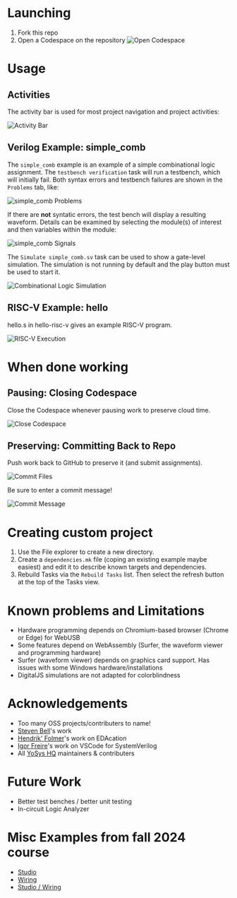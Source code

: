 # Launching

1. Fork this repo
1. Open a Codespace on the repository
   ![Open Codespace](./doc/images/GHC_CreateCodespace.png)

# Usage

## Activities

The activity bar is used for most project navigation and project activities:

![Activity Bar](./doc/images/VSCodeActivityBar.png)

## Verilog Example: simple_comb

The `simple_comb` example is an example of a simple combinational logic assignment.  The `testbench verification` task will run a testbench, which will initially fail.  Both syntax errors and testbench failures are shown in the `Problems` tab, like:

![simple_comb Problems](./doc/images/simple_comb.png)

If there are **not** syntatic errors, the test bench will display a resulting waveform.  Details can be examined by selecting the module(s) of interest and then variables within the module:

![simple_comb Signals](./doc/images/abc.png)

The `Simulate simple_comb.sv` task can be used to show a gate-level simulation. The simulation is not running by default and the play button must be used to start it.

![Combinational Logic Simulation](./doc/images/comb_logic_sim.png)

## RISC-V Example: hello

hello.s in hello-risc-v gives an example RISC-V program.

![RISC-V Execution](./doc/images/risc-v-execution.png)

# When done working

## Pausing: Closing Codespace

Close the Codespace whenever pausing work to preserve cloud time.

![Close Codespace](./doc/images/CodeSpaceStop.png)

## Preserving: Committing Back to Repo

Push work back to GitHub to preserve it (and submit assignments).

![Commit Files](./doc/images/CommitAndPush.png)

Be sure to enter a commit message!

![Commit Message](./doc/images/Message.png)

# Creating custom project

1. Use the File explorer to create a new directory.
2. Create a `dependencies.mk` file (coping an existing example maybe easiest) and edit it to describe known targets and dependencies.
3. Rebuild Tasks via the `Rebuild Tasks` list. Then select the refresh button at the top of the Tasks view.

# Known problems and Limitations

* Hardware programming depends on Chromium-based browser (Chrome or Edge) for WebUSB
* Some features depend on WebAssembly (Surfer, the waveform viewer and programming hardware)
* Surfer (waveform viewer) depends on graphics card support.  Has issues with some Windows hardware/installations
* DigitalJS simulations are not adapted for colorblindness

# Acknowledgements

* Too many OSS projects/contributers to name!
* [Steven Bell](https://nemo.asee.org/public/conferences/327/papers/39742/view)'s work
* [Hendrik' Folmer](https://github.com/EDAcation)'s work on EDAcation
* [Igor Freire](https://igorfreire.com.br/2023/06/18/vscode-setup-for-systemverilog-development/)'s work on VSCode for SystemVerilog
* All [YoSys HQ](https://yosyshq.net/) maintainers & contributers

# Future Work

* Better test benches / better unit testing
* In-circuit Logic Analyzer


# Misc Examples from fall 2024 course

* [Studio](https://wustl-cse260m-fl24.github.io/studios/studio07a)
* [Wiring](https://wustl-cse260m-fl24.github.io/studios/7/SwitchesRGB_bb.png)
* [Studio / Wiring](https://wustl-cse260m-fl24.github.io/studios/studio07b)

